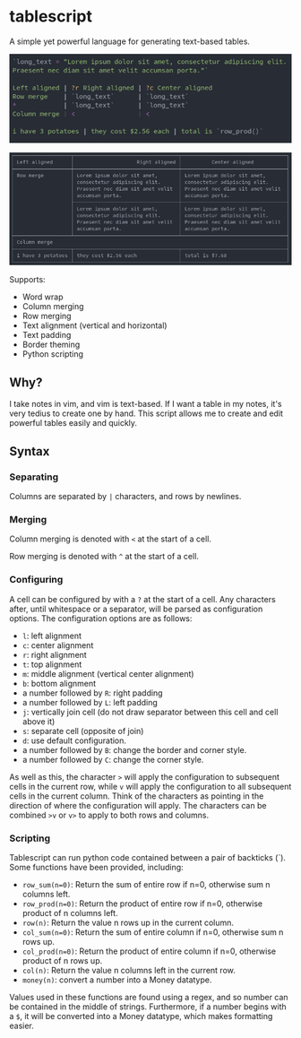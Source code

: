 # tablescript
A simple yet powerful language for generating text-based tables.

![example_script](./screenshots/example_script.png)

![example_table](./screenshots/example_table.png)

Supports:
* Word wrap
* Column merging
* Row merging
* Text alignment (vertical and horizontal)
* Text padding
* Border theming
* Python scripting

## Why?
I take notes in vim, and vim is text-based.
If I want a table in my notes, it's very tedius to create one by hand.
This script allows me to create and edit powerful tables easily and quickly.

## Syntax

### Separating
Columns are separated by `|` characters, and rows by newlines.

### Merging
Column merging is denoted with `<` at the start of a cell.

Row merging is denoted with `^` at the start of a cell.

### Configuring
A cell can be configured by with a `?` at the start of a cell. Any characters after, until whitespace or a separator, will be parsed as configuration options.
The configuration options are as follows:
* `l`: left alignment
* `c`: center alignment
* `r`: right alignment
* `t`: top alignment
* `m`: middle alignment (vertical center alignment)
* `b`: bottom alignment
* a number followed by `R`: right padding
* a number followed by `L`: left padding
* `j`: vertically join cell (do not draw separator between this cell and cell above it)
* `s`: separate cell (opposite of join)
* `d`: use default configuration.
* a number followed by `B`: change the border and corner style.
* a number followed by `C`: change the corner style.

As well as this, the character `>` will apply the configuration to subsequent cells in the current row, while `v` will apply the configuration to  all subsequent cells in the current column. Think of the characters as pointing in the direction of where the configuration will apply. The characters can be combined `>v` or `v>` to apply to both rows and columns.


### Scripting
Tablescript can run python code contained between a pair of backticks (\`).
Some functions have been provided, including:
* `row_sum(n=0)`: Return the sum of entire row if n=0, otherwise sum n columns left.
* `row_prod(n=0)`: Return the product of entire row if n=0, otherwise product of n columns left.
* `row(n)`: Return the value n rows up in the current column.
* `col_sum(n=0)`: Return the sum of entire column if n=0, otherwise sum n rows up.
* `col_prod(n=0)`: Return the product of entire column if n=0, otherwise product of n rows up.
* `col(n)`: Return the value n columns left in the current row.
* `money(n)`: convert a number into a Money datatype.

Values used in these functions are found using a regex, and so number can be contained in the middle of strings.
Furthermore, if a number begins with a `$`, it will be converted into a Money datatype, which makes formatting easier.
